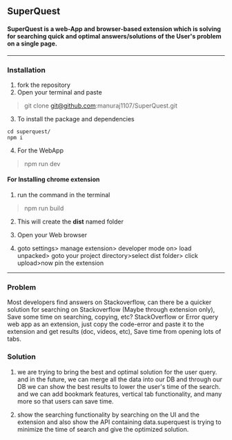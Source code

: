 ## SuperQuest

#### SuperQuest is a web-App and browser-based extension which is solving for searching quick and optimal answers/solutions of the User's problem on a single page.

<hr />


### Installation

1. fork the repository
2. Open your terminal and paste 
> git clone git@github.com:manuraj1107/SuperQuest.git

3. To install the package and dependencies

```
cd superquest/
npm i
```

4. For the WebApp

> npm run dev

#### For Installing chrome extension

1. run the command in the terminal

> npm run build

2. This will create the <b>dist</b> named folder

3. Open your Web browser

4. goto settings> manage extension> developer mode on> load unpacked> goto your project directory>select dist folder> click upload>now pin the extension


<hr />


### Problem
Most developers find answers on Stackoverflow, can there be a quicker solution for searching on Stackoverflow (Maybe through extension only), Save some time on searching, copying, etc? StackOverflow or Error query web app as an extension, just copy the code-error and paste it to the extension and get results (doc, videos, etc), Save time from opening lots of tabs.

### Solution

1. we are trying to bring the best and optimal solution for the user query.
and in the future, we can merge all the data into our DB and through our DB we can show the best results to lower the user's time of the search. and we can add bookmark features, vertical tab functionality, and many more so that users can save time.

2. show the searching functionality by searching on the UI and the extension and also show the API containing data.superquest is trying to minimize the time of search and give the optimized solution.



